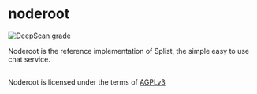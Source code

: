 # noderoot
[![DeepScan grade](https://deepscan.io/api/teams/5105/projects/6895/branches/60567/badge/grade.svg)](https://deepscan.io/dashboard#view=project&tid=5105&pid=6895&bid=60567)

Noderoot is the reference implementation of Splist, the simple easy to use chat service.

##

Noderoot is licensed under the terms of [AGPLv3](https://www.gnu.org/licenses/agpl-3.0.txt)
